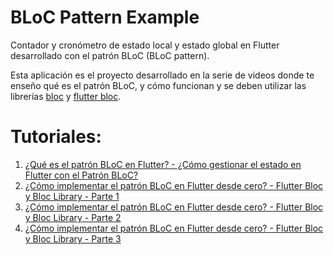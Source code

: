 # BLoC Pattern Example

Contador y cronómetro de estado local y estado global en Flutter desarrollado con el patrón BLoC (BLoC pattern).

Esta aplicación es el proyecto desarrollado en la serie de videos donde te enseño qué es el patrón BLoC, y cómo funcionan y se deben utilizar las librerías [bloc](https://github.com/felangel/bloc/tree/master/packages/bloc) y [flutter bloc](https://github.com/felangel/bloc/tree/master/packages/flutter_bloc).

# Tutoriales:

1. [¿Qué es el patrón BLoC en Flutter? - ¿Cómo gestionar el estado en Flutter con el Patrón BLoC?](https://youtu.be/vY4KmVqXEGE)
2. [¿Cómo implementar el patrón BLoC en Flutter desde cero? - Flutter Bloc y Bloc Library - Parte 1](https://youtu.be/c1liGPqrMlA)
3. [¿Cómo implementar el patrón BLoC en Flutter desde cero? - Flutter Bloc y Bloc Library - Parte 2](https://youtu.be/HS2jsM-yzq4)
4. [¿Cómo implementar el patrón BLoC en Flutter desde cero? - Flutter Bloc y Bloc Library - Parte 3](https://youtu.be/DClevEVGA8s)
